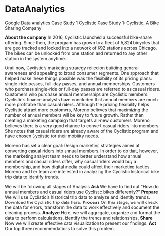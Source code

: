 # DataAnalytics
Google Data Analytics Case Study 1 Cyclistic 
Case Study 1: Cyclistic, A Bike Sharing Company


**About the company** 
In 2016, Cyclistic launched a successful bike-share offering. Since then, the program has grown to a fleet of 5,824 bicycles that are geo tracked and locked into a network of 692 stations across Chicago. The bikes can be unlocked from one station and returned to any other station in the system anytime. 

Until now, Cyclistic’s marketing strategy relied on building general awareness and appealing to broad consumer segments. One 
approach that helped make these things possible was the flexibility of its pricing plans: single-ride passes, full-day passes, and annual memberships. Customers who purchase single-ride or full-day passes are referred to as casual riders. Customers who purchase annual memberships are Cyclistic members. 
Cyclistic’s finance analysts have concluded that annual members are much more profitable than casual riders. Although the pricing flexibility helps Cyclistic attract more customers, Moreno believes that maximizing the number of annual members will be key to future growth. Rather than creating a marketing campaign that targets all-new customers, Moreno believes there is a very good chance to convert casual riders into members. She notes that casual riders are already aware of the Cyclistic program and have chosen Cyclistic for their mobility needs. 

Moreno has set a clear goal: Design marketing strategies aimed at converting casual riders into annual members. In order to do that, however, the marketing analyst team needs to better understand how annual members and casual riders differ, why casual riders would buy a membership, and how digital media could affect their marketing tactics. Moreno and her team are interested in analyzing the Cyclistic historical bike trip data to identify trends. 

We will be following all stages of Analysis 
**Ask**
We have to find out “How do annual members and casual riders use Cyclistic bikes differently?”
**Prepare**
We will use Cyclistic’s historical trip data to analyze and identify trends. Download the Cyclistic trip data here. 
**Process**
On this stage, we will check the data for errors, transform the data to work effectively and document the cleaning process.
**Analyze**
Here, we will aggregate, organize and format the data to perform calculations, identify the trends and relationships.
**Share**
Now we will create effective data visualization to present our findings. 
**Act**
Our top three recommendations to solve this problem.
